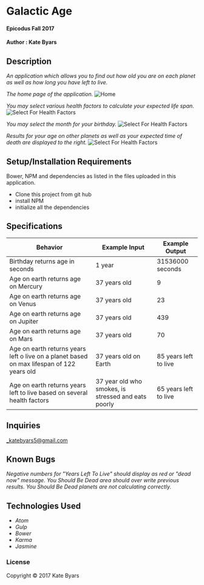 # Galactic Age

#### Epicodus Fall 2017

#### Author : Kate Byars

## Description

_An application which allows you to find out how old you are on each planet as well as how long you have left to live._

_The home page of the application._
![Home](images/1.png)

_You may select various health factors to calculate your expected life span._
![Select For Health Factors](images/2.png)

_You may select the month for your birthday._
![Select For Health Factors](images/3.png)

_Results for your age on other planets as well as your expected time of death are displayed to the right._
![Select For Health Factors](images/4.png)


## Setup/Installation Requirements
Bower, NPM and dependencies as listed in the files uploaded in this application.

* Clone this project from git hub
* install NPM
* initialize all the dependencies

## Specifications

| Behavior      | Example Input      | Example Output       |
| ------------- | ------------- | ------------- |
| Birthday returns age in seconds | 1 year  | 31536000 seconds |
| Age on earth returns age on Mercury | 37 years old | 9 |
| Age on earth returns age on Venus | 37 years old | 23 |
| Age on earth returns age on Jupiter | 37 years old | 439 |
| Age on earth returns age on Mars | 37 years old | 70 |
| Age on earth returns years left o live on a planet based on max lifespan of 122 years old | 37 years old on Earth| 85 years left to live |
| Age on earth returns years left to live based on several health factors | 37 year old who smokes, is stressed and eats poorly | 65 years left to live |
## Inquiries ##
_katebyars5@gmail.com

## Known Bugs
_Negative numbers for "Years Left To Live" should display as red or "dead now" message._
_You Should Be Dead area should over write previous results._
_You Should Be Dead planets are not calculating correctly._


## Technologies Used

* _Atom_
* _Gulp_
* _Bower_
* _Karma_
* _Jasmine_

### License

Copyright &copy; 2017 Kate Byars
